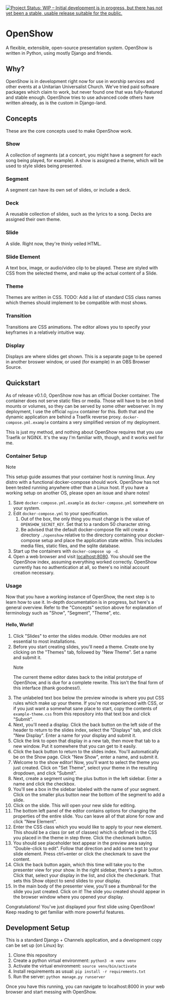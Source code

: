 [![Project Status: WIP – Initial development is in progress, but there has not yet been a stable, usable release suitable for the public.](https://www.repostatus.org/badges/latest/wip.svg)](https://www.repostatus.org/#wip)
# OpenShow
A flexible, extensible, open-source presentation system. OpenShow is written in Python, using mostly Django and friends.

## Why?
OpenShow is in development right now for use in worship services and other events at a Unitarian Universalist Church. We've tried paid software packages which claim to work, but never found one that was fully-featured and stable enough. OpenShow tries to use advanced code others have written already, as is the custom in Django-land.

## Concepts
These are the core concepts used to make OpenShow work.

### Show
A collection of segments (at a concert, you might have a segment for each song being played, for example). A show is assigned a theme, which will be used to style slides being presented.

### Segment
A segment can have its own set of slides, or include a deck.

### Deck
A reusable collection of slides, such as the lyrics to a song. Decks are assigned their own theme.

### Slide
A slide. Right now, they're thinly veiled HTML.

### Slide Element
A text box, image, or audio/video clip to be played. These are styled with CSS from the selected theme, and make up the actual content of a Slide.

### Theme
Themes are written in CSS. TODO: Add a list of standard CSS class names which themes should implement to be compatible with most shows.

### Transition
Transitions are CSS animations. The editor allows you to specify your keyframes in a relatively intuitive way.

### Display
Displays are where slides get shown. This is a separate page to be opened in another broswer window, or used (for example) in an OBS Browser Source.

## Quickstart
As of release v0.1.0, OpenShow now has an official Docker container. The container does not serve static files or media. Those will have to be on bind mounts or volumes, so they can be served by some other webserver. In my deployment, I use the official `nginx` container for this. Both that and the dynamic application are behind a Traefik reverse proxy. `docker-compose.yml.example` contains a very simplified version of my deployment.

This is just my method, and nothing about OpenShow requires that you use Traefik or NGINX. It's the way I'm familiar with, though, and it works well for me.

### Container Setup
> [!NOTE]
> This setup guide assumes that your container host is running linux. Any distro with a functional docker-compose should work. OpenShow has not been tested running anywhere other than a Linux host. If you have a working setup on another OS, please open an issue and share notes!

1. Save `docker-compose.yml.example` as `docker-compose.yml` somewhere on your system.
2. Edit `docker-compose.yml` to your specification.
    1. Out of the box, the only thing you must change is the value of `OPENSHOW_SECRET_KEY`. Set that to a random 50 character string.
    2. Be advised that the default docker-compose file will create a directory `./openshow` relative to the directory containing your docker-compose setup and place the application state within. This includes media files, static files, and the sqlite database. 
3. Start up the containers with `docker-compose up -d`.  
4. Open a web browser and visit [localhost:8080](localhost:8080). You should see the OpenShow index, assuming everything worked correctly. OpenShow currently has no authentication at all, so there's no initial account creation necessary.

### Usage
Now that you have a working instance of OpenShow, the next step is to learn how to use it. In-depth documentation is in progress, but here's a general overview.
Refer to the "Concepts" section above for explanation of terminology such as "Show", "Segment", "Theme", etc.
#### Hello, World!
1. Click "Slides" to enter the slides module. Other modules are not essential to most installations.
2. Before you start creating slides, you'll need a theme. Create one by clicking on the "Themes" tab, followed by "New Theme". Set a name and submit it.
   > [!NOTE]
   > The current theme editor dates back to the initial prototype of OpenShow, and is due for a complete rewrite. This isn't the final form of this interface (thank goodness!).
3. The unlabeled text box below the preview winodw is where you put CSS rules which make up your theme. If you're not experienced with CSS, or if you just want a somewhat sane place to start, copy the contents of `example-theme.css` from this repository into that text box and click "Submit".
4. Next, you'll need a display. Click the back button on the left side of the header to return to the slides index, select the "Displays" tab, and click "New Display". Enter a name for your display and submit it.
5. Click the link to open that display in a new tab, then move that tab to a new window. Put it somewhere that you can get to it easily.
4. Click the back button to return to the slides index. You'll automatically be on the Show page. Click "New Show", enter a name, and submit it.
5. Welcome to the show editor! Now, you'll want to select the theme you just created. Click on "Set Theme", select your theme in the resulting dropdown, and click "Submit".
6. Next, create a segment using the plus button in the left sidebar. Enter a name and click the checkbox. 
7. You'll see a box in the sidebar labeled with the name of your segment. Click on the smaller plus button near the bottom of the segment to add a slide.
8. Click on the slide. This will open your new slide for editing. 
9. The bottom left panel of the editor contains options for changing the properties of the entire slide. You can leave all of that alone for now and click "New Element".
10. Enter the CSS class which you would like to apply to your new element. This should be a class (or set of classes) which is defined in the CSS you placed in the theme in step three. Click the checkmark button.
11. You should see placeholder text appear in the preview area saying "Double-click to edit". Follow that direction and add some text to your slide element. Press ctrl+enter or click the checkmark to save the content.
12. Click the back button again, which this time will take you to the presenter view for your show. In the right sidebar, there's a gear button. Click that, select your display in the list, and click the checkmark. That sets this Show object to send slides to your display.
13. In the main body of the presenter view, you'll see a thumbnail for the slide you just created. Click on it! The slide you created should appear in the browser window where you opened your display.

Congratulations! You've just displayed your first slide using OpenShow! Keep reading to get familiar with more powerful features.

## Development Setup

This is a standard Django + Channels application, and a development copy can be set up (on Linux) by:

1. Clone this repository
2. Create a python virtual environment: `python3 -m venv venv`
3. Activate the virtual environment: `source venv/bin/activate`
4. Install requirements as usual: `pip install -r requirements.txt`
5. Run the server: `python manage.py runserver`

Once you have this running, you can navigate to localhost:8000 in your web browser and start messing with OpenShow. 
